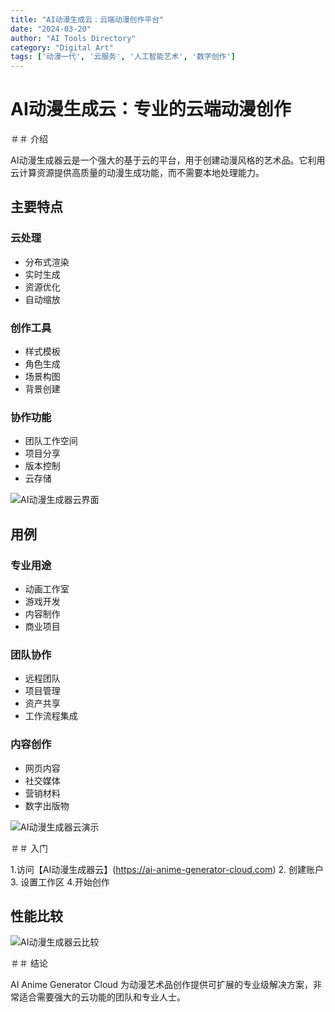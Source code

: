 ```yaml
---
title: "AI动漫生成云：云端动漫创作平台"
date: "2024-03-20"
author: "AI Tools Directory"
category: "Digital Art"
tags: ['动漫一代', '云服务', '人工智能艺术', '数字创作']
---
```

# AI动漫生成云：专业的云端动漫创作

＃＃ 介绍

AI动漫生成器云是一个强大的基于云的平台，用于创建动漫风格的艺术品。它利用云计算资源提供高质量的动漫生成功能，而不需要本地处理能力。

## 主要特点

### 云处理
- 分布式渲染
- 实时生成
- 资源优化
- 自动缩放

### 创作工具
- 样式模板
- 角色生成
- 场景构图
- 背景创建

### 协作功能
- 团队工作空间
- 项目分享
- 版本控制
- 云存储

![AI动漫生成器云界面](/imgs/ai-anime-generator-cloud/interface.jpg)

## 用例

### 专业用途
- 动画工作室
- 游戏开发
- 内容制作
- 商业项目

### 团队协作
- 远程团队
- 项目管理
- 资产共享
- 工作流程集成

### 内容创作
- 网页内容
- 社交媒体
- 营销材料
- 数字出版物

![AI动漫生成器云演示](/imgs/ai-anime-generator-cloud/demo.jpg)

＃＃ 入门

1.访问【AI动漫生成器云】(https://ai-anime-generator-cloud.com)
2. 创建账户
3. 设置工作区
4.开始创作

## 性能比较

![AI动漫生成器云比较](/imgs/ai-anime-generator-cloud/comparison.jpg)

＃＃ 结论

AI Anime Generator Cloud 为动漫艺术品创作提供可扩展的专业级解决方案，非常适合需要强大的云功能的团队和专业人士。